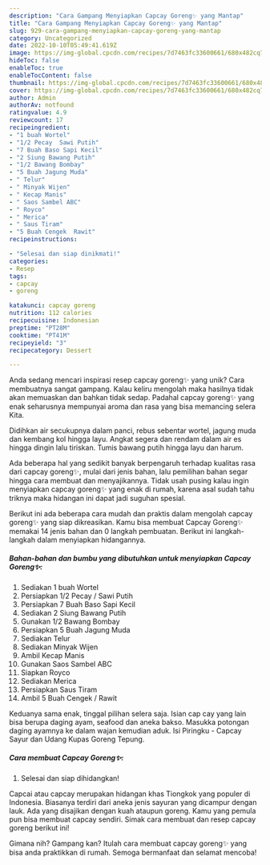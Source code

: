```yaml
---
description: "Cara Gampang Menyiapkan Capcay Goreng✨ yang Mantap"
title: "Cara Gampang Menyiapkan Capcay Goreng✨ yang Mantap"
slug: 929-cara-gampang-menyiapkan-capcay-goreng-yang-mantap
category: Uncategorized
date: 2022-10-10T05:49:41.619Z
image: https://img-global.cpcdn.com/recipes/7d7463fc33600661/680x482cq70/capcay-goreng-foto-resep-utama.jpg
hideToc: false
enableToc: true
enableTocContent: false
thumbnail: https://img-global.cpcdn.com/recipes/7d7463fc33600661/680x482cq70/capcay-goreng-foto-resep-utama.jpg
cover: https://img-global.cpcdn.com/recipes/7d7463fc33600661/680x482cq70/capcay-goreng-foto-resep-utama.jpg
author: Admin
authorAv: notfound
ratingvalue: 4.9
reviewcount: 17
recipeingredient:
- "1 buah Wortel"
- "1/2 Pecay  Sawi Putih"
- "7 Buah Baso Sapi Kecil"
- "2 Siung Bawang Putih"
- "1/2 Bawang Bombay"
- "5 Buah Jagung Muda"
- " Telur"
- " Minyak Wijen"
- " Kecap Manis"
- " Saos Sambel ABC"
- " Royco"
- " Merica"
- " Saus Tiram"
- "5 Buah Cengek  Rawit"
recipeinstructions:

- "Selesai dan siap dinikmati!"
categories:
- Resep
tags:
- capcay
- goreng

katakunci: capcay goreng 
nutrition: 112 calories
recipecuisine: Indonesian
preptime: "PT28M"
cooktime: "PT41M"
recipeyield: "3"
recipecategory: Dessert

---
```





Anda sedang mencari inspirasi resep capcay goreng✨ yang unik? Cara membuatnya sangat gampang. Kalau keliru mengolah maka hasilnya tidak akan memuaskan dan bahkan tidak sedap. Padahal capcay goreng✨ yang enak seharusnya mempunyai aroma dan rasa yang bisa memancing selera Kita.





Didihkan air secukupnya dalam panci, rebus sebentar wortel, jagung muda dan kembang kol hingga layu. Angkat segera dan rendam dalam air es hingga dingin lalu tiriskan. Tumis bawang putih hingga layu dan harum.

Ada beberapa hal yang sedikit banyak berpengaruh terhadap kualitas rasa dari capcay goreng✨, mulai dari jenis bahan, lalu pemilihan bahan segar hingga cara membuat dan menyajikannya. Tidak usah pusing kalau ingin menyiapkan capcay goreng✨ yang enak di rumah, karena asal sudah tahu triknya maka hidangan ini dapat jadi suguhan spesial.






Berikut ini ada beberapa cara mudah dan praktis dalam mengolah capcay goreng✨ yang siap dikreasikan. Kamu bisa membuat Capcay Goreng✨ memakai 14 jenis bahan dan 0 langkah pembuatan. Berikut ini langkah-langkah dalam menyiapkan hidangannya.

<!--inarticleads1-->

##### Bahan-bahan dan bumbu yang dibutuhkan untuk menyiapkan Capcay Goreng✨:

1. Sediakan 1 buah Wortel
1. Persiapkan 1/2 Pecay / Sawi Putih
1. Persiapkan 7 Buah Baso Sapi Kecil
1. Sediakan 2 Siung Bawang Putih
1. Gunakan 1/2 Bawang Bombay
1. Persiapkan 5 Buah Jagung Muda
1. Sediakan  Telur
1. Sediakan  Minyak Wijen
1. Ambil  Kecap Manis
1. Gunakan  Saos Sambel ABC
1. Siapkan  Royco
1. Sediakan  Merica
1. Persiapkan  Saus Tiram
1. Ambil 5 Buah Cengek / Rawit


Keduanya sama enak, tinggal pilihan selera saja. Isian cap cay yang lain bisa berupa daging ayam, seafood dan aneka bakso. Masukka potongan daging ayamnya ke dalam wajan kemudian aduk. Isi Piringku - Capcay Sayur dan Udang Kupas Goreng Tepung. 

<!--inarticleads2-->

##### Cara membuat Capcay Goreng✨:


1. Selesai dan siap dihidangkan!

Capcai atau capcay merupakan hidangan khas Tiongkok yang populer di Indonesia. Biasanya terdiri dari aneka jenis sayuran yang dicampur dengan lauk. Ada yang disajikan dengan kuah ataupun goreng. Kamu yang pemula pun bisa membuat capcay sendiri. Simak cara membuat dan resep capcay goreng berikut ini! 

Gimana nih? Gampang kan? Itulah cara membuat capcay goreng✨ yang bisa anda praktikkan di rumah. Semoga bermanfaat dan selamat mencoba!
